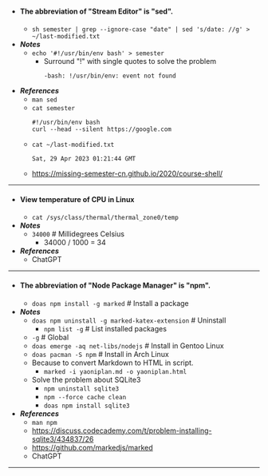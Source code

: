 - #### The abbreviation of "Stream Editor" is "sed".
    - `sh semester | grep --ignore-case "date" | sed 's/date: //g' > ~/last-modified.txt`
- ***Notes***
    - `echo '#!/usr/bin/env bash' > semester`
        - Surround "!" with single quotes to solve the problem
          ```
          -bash: !/usr/bin/env: event not found
          ```
- ***References***
    - `man sed`
    - `cat semester`
      ```
      #!/usr/bin/env bash
      curl --head --silent https://google.com
      ```
    - `cat ~/last-modified.txt`
      ```
      Sat, 29 Apr 2023 01:21:44 GMT
      ```
    - https://missing-semester-cn.github.io/2020/course-shell/
- ---
- #### View temperature of CPU in Linux
    - `cat /sys/class/thermal/thermal_zone0/temp`
- ***Notes***
    - `34000` # Millidegrees Celsius
        - 34000 / 1000 = 34
- ***References***
    - ChatGPT
- ---
- #### The abbreviation of "Node Package Manager" is "npm".
    - `doas npm install -g marked` # Install a package
- ***Notes***
    - `doas npm uninstall -g marked-katex-extension` # Uninstall
        - `npm list -g` # List installed packages
    - `-g` # Global
    - `doas emerge -aq net-libs/nodejs` # Install in Gentoo Linux
    - `doas pacman -S npm` # Install in Arch Linux
    - Because to convert Markdown to HTML in script.
        - `marked -i yaoniplan.md -o yaoniplan.html`
    - Solve the problem about SQLite3
        - `npm uninstall sqlite3`
        - `npm --force cache clean`
        - `doas npm install sqlite3`
- ***References***
    - `man npm`
    - https://discuss.codecademy.com/t/problem-installing-sqlite3/434837/26
    - https://github.com/markedjs/marked
    - ChatGPT
- ---
